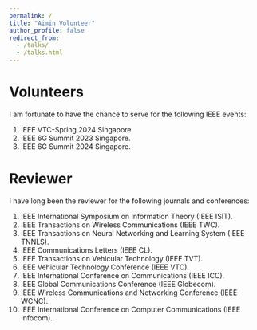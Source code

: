 ```yaml
---
permalink: /
title: "Aimin Volunteer"
author_profile: false
redirect_from: 
  - /talks/
  - /talks.html
---
```


Volunteers
======
I am fortunate to have the chance to serve for the following IEEE events:
1. IEEE VTC-Spring 2024 Singapore.
2. IEEE 6G Summit 2023 Singapore.
3. IEEE 6G Summit 2024 Singapore.



Reviewer
======
I have long been the reviewer for the following journals and conferences:
1. IEEE International Symposium on Information Theory (IEEE ISIT).
2. IEEE Transactions on Wireless Communications (IEEE TWC).
3. IEEE Transactions on Neural Networking and Learning System (IEEE TNNLS).
4. IEEE Communications Letters (IEEE CL).
5. IEEE Transactions on Vehicular Technology (IEEE TVT).
6. IEEE Vehicular Technology Conference (IEEE VTC).
7. IEEE International Conference on Communications (IEEE ICC).
8. IEEE Global Communications Conference (IEEE Globecom).
9. IEEE Wireless Communications and Networking Conference (IEEE WCNC).
10. IEEE International Conference on Computer Communications (IEEE Infocom).
